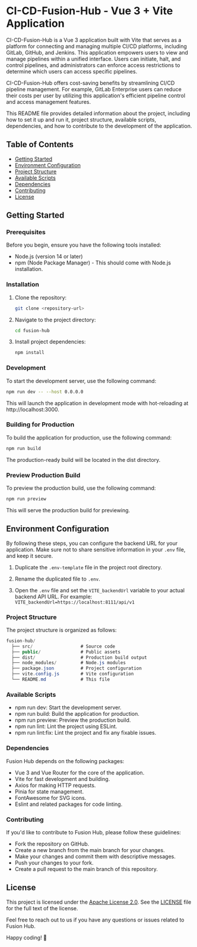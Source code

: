 # CI-CD-Fusion-Hub - Vue 3 + Vite Application

CI-CD-Fusion-Hub is a Vue 3 application built with Vite that serves as a platform for connecting and managing multiple CI/CD platforms, including GitLab, GitHub, and Jenkins. This application empowers users to view and manage pipelines within a unified interface. Users can initiate, halt, and control pipelines, and administrators can enforce access restrictions to determine which users can access specific pipelines.

CI-CD-Fusion-Hub offers cost-saving benefits by streamlining CI/CD pipeline management. For example, GitLab Enterprise users can reduce their costs per user by utilizing this application's efficient pipeline control and access management features.

This README file provides detailed information about the project, including how to set it up and run it, project structure, available scripts, dependencies, and how to contribute to the development of the application.


## Table of Contents

- [Getting Started](#getting-started)
- [Environment Configuration](#environment-configuration)
- [Project Structure](#project-structure)
- [Available Scripts](#available-scripts)
- [Dependencies](#dependencies)
- [Contributing](#contributing)
- [License](#license)

## Getting Started

### Prerequisites

Before you begin, ensure you have the following tools installed:

- Node.js (version 14 or later)
- npm (Node Package Manager) - This should come with Node.js installation.

### Installation

1. Clone the repository:

   ```bash
   git clone <repository-url>

2. Navigate to the project directory:

   ```bash
   cd fusion-hub

3. Install project dependencies:

   ```bash
   npm install

### Development
To start the development server, use the following command:

```bash
npm run dev -- --host 0.0.0.0
```

This will launch the application in development mode with hot-reloading at http://localhost:3000.


### Building for Production
To build the application for production, use the following command:

```bash
npm run build
```
The production-ready build will be located in the dist directory.

### Preview Production Build
To preview the production build, use the following command:

```bash
npm run preview
```
This will serve the production build for previewing.

## Environment Configuration

By following these steps, you can configure the backend URL for your application. Make sure not to share sensitive information in your `.env` file, and keep it secure.

1. Duplicate the `.env-template` file in the project root directory.

2. Rename the duplicated file to `.env`.

3. Open the `.env` file and set the `VITE_backendUrl` variable to your actual backend API URL. For example: `VITE_backendUrl=https://localhost:8111/api/v1`

### Project Structure
The project structure is organized as follows:

```csharp
fusion-hub/
  ├── src/                  # Source code
  ├── public/               # Public assets
  ├── dist/                 # Production build output
  ├── node_modules/         # Node.js modules
  ├── package.json          # Project configuration
  ├── vite.config.js        # Vite configuration
  └── README.md             # This file
```

### Available Scripts
- npm run dev: Start the development server.
- npm run build: Build the application for production.
- npm run preview: Preview the production build.
- npm run lint: Lint the project using ESLint.
- npm run lint:fix: Lint the project and fix any fixable issues.

### Dependencies
Fusion Hub depends on the following packages:

- Vue 3 and Vue Router for the core of the application.
- Vite for fast development and building.
- Axios for making HTTP requests.
- Pinia for state management.
- FontAwesome for SVG icons.
- Eslint and related packages for code linting.

### Contributing
If you'd like to contribute to Fusion Hub, please follow these guidelines:

- Fork the repository on GitHub.
- Create a new branch from the main branch for your changes.
- Make your changes and commit them with descriptive messages.
- Push your changes to your fork.
- Create a pull request to the main branch of this repository.

## License

This project is licensed under the [Apache License 2.0](LICENSE). See the [LICENSE](LICENSE) file for the full text of the license.

Feel free to reach out to us if you have any questions or issues related to Fusion Hub.

Happy coding! 🚀